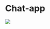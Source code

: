 # Chat-app
<img src="[![Netlify Status](https://api.netlify.com/api/v1/badges/80c4c4a1-9772-4a4d-8d59-d75e3c9e4858/deploy-status)](https://app.netlify.com/sites/stay-close/deploys)">

